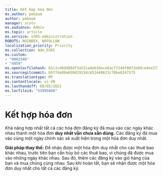 ```yaml
---
title: Kết hợp hóa đơn
ms.author: pebaum
author: pebaum
manager: scotv
ms.audience: Admin
ms.topic: article
ms.service: o365-administration
ROBOTS: NOINDEX, NOFOLLOW
localization_priority: Priority
ms.collection: Adm_O365
ms.custom:
- "9002546"
- "4959"
ms.openlocfilehash: 61c1cd6dd884f3a52ca4eb3dace6acf7240f8072e0dcedee373097129dbfce57
ms.sourcegitcommit: b5f7da89a650d2915dc652449623c78be6247175
ms.translationtype: MT
ms.contentlocale: vi-VN
ms.lasthandoff: 08/05/2021
ms.locfileid: "53995608"
---
```

# <a name="combine-invoices"></a>Kết hợp hóa đơn

Khả năng hợp nhất tất cả các hóa đơn đăng ký đã mua vào các ngày khác nhau thành một hóa đơn **duy nhất vẫn chưa sẵn dùng.** Các đăng ký đã mua vào cùng một ngày chính xác sẽ xuất hiện trong một hóa đơn duy nhất.

**Giải pháp thay thế:** Để nhận được một hóa đơn duy nhất cho các thuê bao khác nhau, trước tiên bạn cần hủy bỏ các thuê bao, vì chúng đã được mua vào những ngày khác nhau. Sau đó, thêm các đăng ký vào giỏ hàng của bạn và mua chúng cùng nhau. Sau khi hoàn tất, bạn sẽ nhận được một hóa đơn duy nhất cho tất cả các đăng ký.
